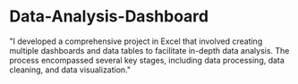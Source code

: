 # Data-Analysis-Dashboard
"I developed a comprehensive project in Excel that involved creating multiple dashboards and data tables to facilitate in-depth data analysis. The process encompassed several key stages, including data processing, data cleaning, and data visualization."
